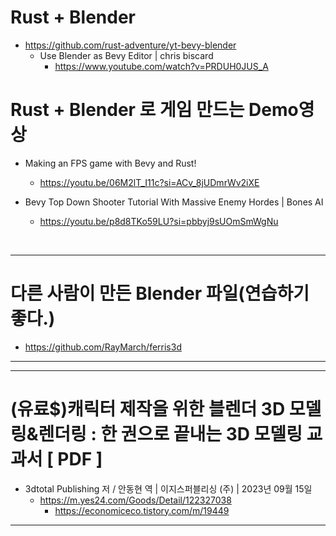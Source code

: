 # Rust + Blender

- https://github.com/rust-adventure/yt-bevy-blender
  - Use Blender as Bevy Editor | chris biscard
    - https://www.youtube.com/watch?v=PRDUH0JUS_A 

# Rust + Blender 로 게임 만드는 Demo영상

- Making an FPS game with Bevy and Rust!
  - https://youtu.be/06M2lT_I11c?si=ACv_8jUDmrWv2iXE

- Bevy Top Down Shooter Tutorial With Massive Enemy Hordes | Bones AI
  - https://youtu.be/p8d8TKo59LU?si=pbbyj9sUOmSmWgNu

<br>

<hr>

# 다른 사람이 만든 Blender 파일(연습하기 좋다.)
- https://github.com/RayMarch/ferris3d

<hr>

<hr>

# (유료$)캐릭터 제작을 위한 블렌더 3D 모델링&렌더링 : 한 권으로 끝내는 3D 모델링 교과서 [  PDF  ]
- 3dtotal Publishing 저 / 안동현 역 | 이지스퍼블리싱 (주) | 2023년 09월 15일  
  - https://m.yes24.com/Goods/Detail/122327038
    - https://economiceco.tistory.com/m/19449

<hr>
